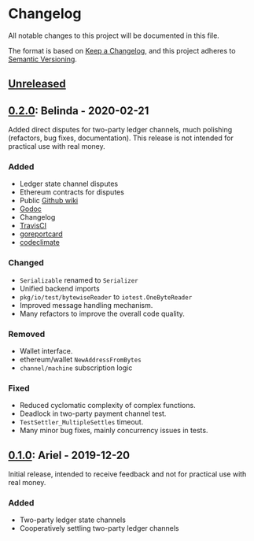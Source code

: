 # Changelog
All notable changes to this project will be documented in this file.

The format is based on [Keep a Changelog](https://keepachangelog.com/en/1.0.0/),
and this project adheres to [Semantic Versioning](https://semver.org/spec/v2.0.0.html).

## [Unreleased]

## [0.2.0]: Belinda - 2020-02-21
Added direct disputes for two-party ledger channels, much polishing (refactors, bug fixes, documentation).
This release is not intended for practical use with real money.

### Added
- Ledger state channel disputes
- Ethereum contracts for disputes
- Public [Github wiki](https://github.com/perun-network/go-perun/wiki)
- [Godoc](https://godoc.org/perun.network/go-perun)
- Changelog
- [TravisCI](https://travis-ci.org/perun-network)
- [goreportcard](https://goreportcard.com/report/github.com/perun-network/go-perun)
- [codeclimate](https://codeclimate.com/github/perun-network/go-perun)
  
### Changed
- `Serializable` renamed to `Serializer`
- Unified backend imports
- `pkg/io/test/bytewiseReader` to `iotest.OneByteReader`
- Improved message handling mechanism.
- Many refactors to improve the overall code quality.

### Removed
- Wallet interface.
- ethereum/wallet `NewAddressFromBytes`
- `channel/machine` subscription logic

### Fixed
- Reduced cyclomatic complexity of complex functions.
- Deadlock in two-party payment channel test.
- `TestSettler_MultipleSettles` timeout.
- Many minor bug fixes, mainly concurrency issues in tests.

## [0.1.0]: Ariel - 2019-12-20
Initial release, intended to receive feedback and not for practical use with real money.

### Added
- Two-party ledger state channels
- Cooperatively settling two-party ledger channels

[Unreleased]: https://github.com/perun-network/go-perun/compare/v0.2.0...HEAD
[0.2.0]: https://github.com/perun-network/go-perun/compare/tag/v0.1.0...v0.2.0
[0.1.0]: https://github.com/perun-network/go-perun/releases/tag/v0.1.0